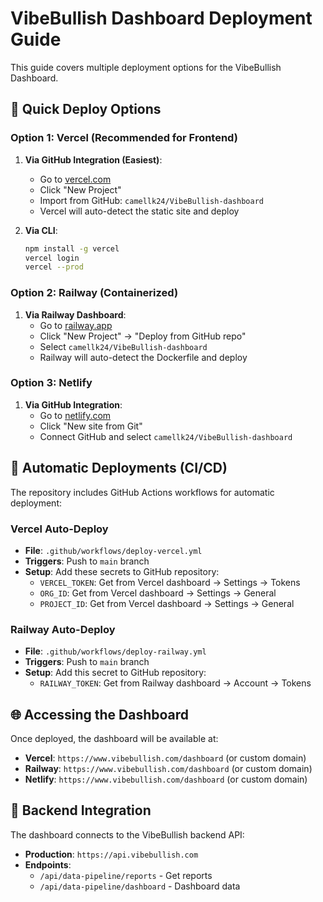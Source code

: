 # VibeBullish Dashboard Deployment Guide

This guide covers multiple deployment options for the VibeBullish Dashboard.

## 🚀 Quick Deploy Options

### Option 1: Vercel (Recommended for Frontend)

1. **Via GitHub Integration (Easiest)**:
   - Go to [vercel.com](https://vercel.com)
   - Click "New Project"
   - Import from GitHub: `camellk24/VibeBullish-dashboard`
   - Vercel will auto-detect the static site and deploy

2. **Via CLI**:
   ```bash
   npm install -g vercel
   vercel login
   vercel --prod
   ```

### Option 2: Railway (Containerized)

1. **Via Railway Dashboard**:
   - Go to [railway.app](https://railway.app)
   - Click "New Project" → "Deploy from GitHub repo"
   - Select `camellk24/VibeBullish-dashboard`
   - Railway will auto-detect the Dockerfile and deploy

### Option 3: Netlify

1. **Via GitHub Integration**:
   - Go to [netlify.com](https://netlify.com)
   - Click "New site from Git"
   - Connect GitHub and select `camellk24/VibeBullish-dashboard`

## 🔄 Automatic Deployments (CI/CD)

The repository includes GitHub Actions workflows for automatic deployment:

### Vercel Auto-Deploy
- **File**: `.github/workflows/deploy-vercel.yml`
- **Triggers**: Push to `main` branch
- **Setup**: Add these secrets to GitHub repository:
  - `VERCEL_TOKEN`: Get from Vercel dashboard → Settings → Tokens
  - `ORG_ID`: Get from Vercel dashboard → Settings → General
  - `PROJECT_ID`: Get from Vercel dashboard → Settings → General

### Railway Auto-Deploy
- **File**: `.github/workflows/deploy-railway.yml`
- **Triggers**: Push to `main` branch
- **Setup**: Add this secret to GitHub repository:
  - `RAILWAY_TOKEN`: Get from Railway dashboard → Account → Tokens

## 🌐 Accessing the Dashboard

Once deployed, the dashboard will be available at:
- **Vercel**: `https://www.vibebullish.com/dashboard` (or custom domain)
- **Railway**: `https://www.vibebullish.com/dashboard` (or custom domain)
- **Netlify**: `https://www.vibebullish.com/dashboard` (or custom domain)

## 🔗 Backend Integration

The dashboard connects to the VibeBullish backend API:
- **Production**: `https://api.vibebullish.com`
- **Endpoints**: 
  - `/api/data-pipeline/reports` - Get reports
  - `/api/data-pipeline/dashboard` - Dashboard data
